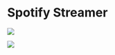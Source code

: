 # Spotify Streamer

![](../../../Screenshots/blob/master/spotify-streamer-anim3.gif)

<img src="../../../Screenshots/blob/master/spotify-streamer-anim1.gif">



